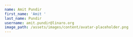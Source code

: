 ```yaml
---
name: Amit Pundir
first_name: 'Amit '
last_name: Pundir
username: amit.pundir@linaro.org
image_path: /assets/images/content/avatar-placeholder.png
---
```


